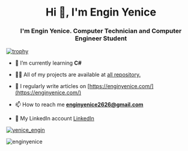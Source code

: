<h1 align="center">Hi 👋, I'm Engin Yenice</h1>
<h3 align="center">I'm Engin Yenice. Computer Technician and Computer Engineer Student</h3>

[![trophy](https://github-profile-trophy.vercel.app/?username=enginyenice&no-frame=true&no-bg=true&theme=monokai&column=7&margin-w=15&margin-h=15)](https://github.com/ryo-ma/github-profile-trophy)



- 🌱 I’m currently learning **C#**

- 👨‍💻 All of my projects are available at [all repository.](https://github.com/enginyenice?tab=repositories)

- 📝 I regularly write articles on [https://enginyenice.com/](https://enginyenice.com/)

- 📫 How to reach me **enginyenice2626@gmail.com**
- :link: My LinkedIn account [LinkedIn](https://www.linkedin.com/in/engin-yenice-a78436148/)

<p align="left"> <a href="https://twitter.com/yenice_engin" target="blank"><img src="https://img.shields.io/twitter/follow/yenice_engin?logo=twitter&style=for-the-badge" alt="yenice_engin" /></a> </p>
<p align="left"> <img src="https://komarev.com/ghpvc/?username=enginyenice&label=Profile%20views&color=0e75b6&style=flat" alt="enginyenice" /> </p>
